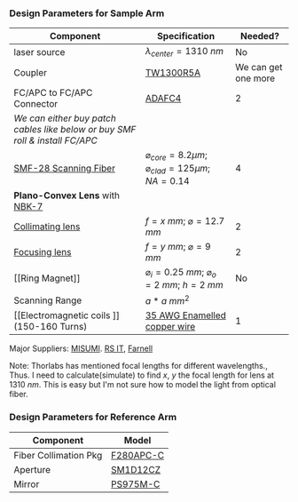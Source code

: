 ### Design Parameters for Sample Arm

| **Component**                                                                                                    | **Specification**                                                                 | Needed?             |
| ---------------------------------------------------------------------------------------------------------------- | --------------------------------------------------------------------------------- | ------------------- |
| laser source                                                                                                     | $\lambda_{center} = 1310$ $nm$                                                    | No                  |
| Coupler                                                                                                          | [TW1300R5A](https://www.thorlabs.com/thorproduct.cfm?partnumber=TW1300R5A2)       | We can get one more |
| FC/APC to FC/APC Connector                                                                                       | [ADAFC4](https://www.thorlabs.com/newgrouppage9.cfm?objectgroup_id=314&pn=ADAFC4) | 2                   |
| *We can either buy patch cables like below or buy SMF roll & install FC/APC*                                     |                                                                                   |                     |
| [SMF-28 Scanning Fiber](https://www.thorlabs.com/thorproduct.cfm?partnumber=P3-SMF28Y-FC-1)                      | $\varnothing_{core} = 8.2 \mu m$; $\varnothing_{clad} = 125 \mu m$; $NA =0.14$    | 4                   |
| **Plano-Convex Lens** with [NBK-7](https://www.thorlabs.com/newgrouppage9.cfm?objectgroup_id=6973&tabname=N-BK7) |                                                                                   |                     |
| [Collimating lens](https://www.thorlabs.com/thorproduct.cfm?partnumber=LA1540-C)                                 | $f=x$ $mm$; $\varnothing=12.7$ $mm$                                               | 2                   |
| [Focusing lens](https://www.thorlabs.com/thorproduct.cfm?partnumber=LA1472-C)                                    | $f=y$ $mm$; $\varnothing = 9$ $mm$                                                | 2                   |
| [[Ring Magnet]]                                                                                                  | $\varnothing_i=0.25$ $mm$; $\varnothing_o=2$ $mm$; $h=2$ $mm$                     | No                  |
| Scanning Range                                                                                                   | $a$ $*$ $a$ $mm^2$                                                                |                     |
| [[Electromagnetic coils ]]   (150-160 Turns)                                                                                    | [35 AWG Enamelled copper wire](https://it.rs-online.com/web/p/fili-di-rame/7790696)                                                                               | 1                   |

Major Suppliers: [MISUMI](https://us.misumi-ec.com/). [RS IT](https://it.rs-online.com/web/), [Farnell](https://it.farnell.com/)

Note: Thorlabs has mentioned focal lengths for different wavelengths., Thus. I need to calculate(simulate) to find $x$, $y$ the focal length for lens at $1310$ $nm$.  This is easy but I'm not sure how to model the light from optical fiber. 

### Design Parameters for Reference Arm

| **Component**         | **Model** |
| --------------------- | --------- |
| Fiber Collimation Pkg | [F280APC-C](https://www.thorlabs.com/thorproduct.cfm?partnumber=F280APC-C) |
| Aperture              | [SM1D12CZ](https://www.thorlabs.com/thorproduct.cfm?partnumber=SM1D12CZ#ad-image-0)  |
| Mirror                | [PS975M-C](https://www.thorlabs.com/thorproduct.cfm?partnumber=PS975M-C)  |




